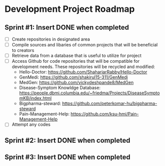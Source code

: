 # Development Project Roadmap 

## Sprint #1: Insert DONE when completed
  - [ ] Create repositories in designated area
  - [ ] Compile sources and libaries of common projects that will be beneficial to creators
  - [ ] Retrieve data from a database that is useful to utilize for project
  - [ ] Access Github for code repositories that will be compatible for development needs. These repositories will be recycled and modified: 
      - Hello-Doctor: https://github.com/ShahariarRabby/Hello-Doctor
      - GenMedi: https://github.com/shakirul15-311/GenMedi
      - MedGen: https://github.com/vickydeshpande8/MedGen
      - Disease-Symptom Knowldge Database: https://people.dbmi.columbia.edu/~friedma/Projects/DiseaseSymptomKB/index.html 
      - Bigpharma-steward: https://github.com/peterkomar-hu/bigpharma-steward
      - Pain-Management-Help: https://github.com/ksu-hmi/Pain-Management-Help
  - [ ] Attempt any codes

## Sprint #2: Insert DONE when completed

## Sprint #3: Insert DONE when completed
